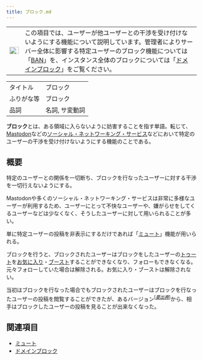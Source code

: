 ```yaml
---
title: ブロック.md
---
```

<div>

<div>

|                                                                                                                                                                                                                                                                                                                                                 |                                                                                                                                                                                                                                                                                                                                                                       |
|-------------------------------------------------------------------------------------------------------------------------------------------------------------------------------------------------------------------------------------------------------------------------------------------------------------------------------------------------|-----------------------------------------------------------------------------------------------------------------------------------------------------------------------------------------------------------------------------------------------------------------------------------------------------------------------------------------------------------------------|
| [<img src="/images/thumb/5/5f/Disambig_gray.svg/25px-Disambig_gray.svg.png" srcset="/images/thumb/5/5f/Disambig_gray.svg/38px-Disambig_gray.svg.png 1.5x, /images/thumb/5/5f/Disambig_gray.svg/50px-Disambig_gray.svg.png 2x" width="25" height="19" alt="曖昧さ回避" />](/%E3%83%95%E3%82%A1%E3%82%A4%E3%83%AB:Disambig_gray.svg "曖昧さ回避") | この項目では、ユーザーが他ユーザーとの干渉を受け付けないようにする機能について説明しています。管理者によりサーバー全体に影響する特定ユーザーのブロック機能については「[BAN](/BAN "BAN")」を、インスタンス全体のブロックについては「[ドメインブロック](/%E3%83%89%E3%83%A1%E3%82%A4%E3%83%B3%E3%83%96%E3%83%AD%E3%83%83%E3%82%AF "ドメインブロック")」をご覧ください。 |

</div>

|            |                |
|------------|----------------|
| タイトル   | ブロック       |
| ふりがな等 | ブロック       |
| 品詞       | 名詞, サ変動詞 |

  
**ブロック**とは、ある領域に入らないように妨害することを指す単語。転じて、[Mastodon](/Mastodon "Mastodon")などの[ソーシャル・ネットワーキング・サービス](/%E3%82%BD%E3%83%BC%E3%82%B7%E3%83%A3%E3%83%AB%E3%83%BB%E3%83%8D%E3%83%83%E3%83%88%E3%83%AF%E3%83%BC%E3%82%AD%E3%83%B3%E3%82%B0%E3%83%BB%E3%82%B5%E3%83%BC%E3%83%93%E3%82%B9 "ソーシャル・ネットワーキング・サービス")などにおいて特定のユーザーの干渉を受け付けないようにする機能のことである。

## 概要

特定のユーザーとの関係を一切断ち、ブロックを行なったユーザーに対する干渉を一切行えないようにする。

Mastodonや多くのソーシャル・ネットワーキング・サービスは非常に多様なユーザーが利用するため、ユーザーにとって不快なユーザーや、嫌がらせをしてくるユーザーなどは少なくなく、そうしたユーザーに対して用いられることが多い。

単に特定ユーザーの投稿を非表示にするだけであれば「[ミュート](/%E3%83%9F%E3%83%A5%E3%83%BC%E3%83%88 "ミュート")」機能が用いられる。

ブロックを行うと、ブロックされたユーザーはブロックをしたユーザーの[トゥート](/%E3%83%88%E3%82%A5%E3%83%BC%E3%83%88 "トゥート")を[お気に入り](/%E3%81%8A%E6%B0%97%E3%81%AB%E5%85%A5%E3%82%8A "お気に入り")・[ブースト](/%E3%83%96%E3%83%BC%E3%82%B9%E3%83%88 "ブースト")することができなくなり、フォローもできなくなる。元々フォローしていた場合は解除される。お気に入り・ブーストは解除されない。

当初はブロックを行なった場合でもブロックされたユーザーはブロックを行なったユーザーの投稿を閲覧することができたが、あるバージョン<sup>\[*[要出典](https://ja.wikipedia.org/wiki/Wikipedia:%E3%80%8C%E8%A6%81%E5%87%BA%E5%85%B8%E3%80%8D%E3%82%92%E3%82%AF%E3%83%AA%E3%83%83%E3%82%AF%E3%81%95%E3%82%8C%E3%81%9F%E6%96%B9%E3%81%B8 "w:Wikipedia:「要出典」をクリックされた方へ")*\]</sup>から、相手はブロックしたユーザーの投稿を見ることが出来なくなった。

## 関連項目

-   [ミュート](/%E3%83%9F%E3%83%A5%E3%83%BC%E3%83%88 "ミュート")
-   [ドメインブロック](/%E3%83%89%E3%83%A1%E3%82%A4%E3%83%B3%E3%83%96%E3%83%AD%E3%83%83%E3%82%AF "ドメインブロック")

</div>
